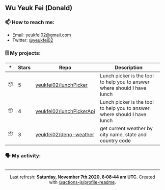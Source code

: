 ## Wu Yeuk Fei (Donald)

### 📫 How to reach me:

- Email: [yeukfei02@gmail.com](yeukfei02@gmail.com)
- Twitter: [@yeukfei02](https://twitter.com/yeukfei02)

### 🗄 My projects:

|*|Stars|Repo|Description|
|---|---|---|---|
| 📦 | 5 | [yeukfei02/lunchPicker](https://github.com/yeukfei02/lunchPicker) | Lunch picker is the tool to help you to answer where should I have lunch |
| 📦 | 4 | [yeukfei02/lunchPickerApi](https://github.com/yeukfei02/lunchPickerApi) | Lunch picker is the tool to help you to answer where should I have lunch |
| 📦 | 3 | [yeukfei02/deno-weather](https://github.com/yeukfei02/deno-weather) | get current weather by city name, state and country code |

### 🗣 My activity:

```

```

<!-- <img src="https://github-readme-stats.vercel.app/api?username=yeukfei02&show_icons=true&count_private=true&theme=radical" />

<img src="https://github-readme-stats.vercel.app/api/top-langs/?username=yeukfei02&theme=radical" /> -->

---

<p align="center">Last refresh: <b>Saturday, November 7th 2020, 8:08:44 am UTC</b>. Created with <a href=https://github.com/marketplace/actions/profile-readme>@actions-js/profile-readme</a>.</p>

